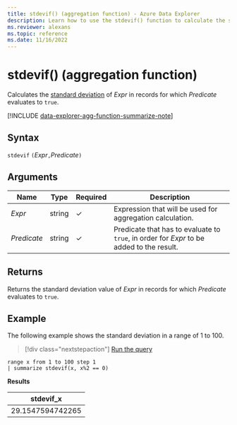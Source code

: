 ```yaml
---
title: stdevif() (aggregation function) - Azure Data Explorer
description: Learn how to use the stdevif() function to calculate the standard deviation of an expression where the predicate evaluates to true.
ms.reviewer: alexans
ms.topic: reference
ms.date: 11/16/2022
---
```

# stdevif() (aggregation function)

Calculates the [standard deviation](stdev-aggfunction.md) of *Expr* in records for which *Predicate* evaluates to `true`.

[!INCLUDE [data-explorer-agg-function-summarize-note](../../includes/data-explorer-agg-function-summarize-note.md)]

## Syntax

 `stdevif` `(`*Expr*`,`*Predicate*`)`

## Arguments

| Name | Type | Required | Description |
|--|--|--|--|
| *Expr* | string | &check; | Expression that will be used for aggregation calculation. |
| *Predicate* | string | &check; | Predicate that has to evaluate to `true`, in order for *Expr* to be added to the result. |

## Returns

Returns the standard deviation value of *Expr* in records for which *Predicate* evaluates to `true`.

## Example

The following example shows the standard deviation in a range of 1 to 100.

> [!div class="nextstepaction"]
> <a href="https://dataexplorer.azure.com/clusters/help/databases/Samples?query=H4sIAAAAAAAAAytKzEtPVahQSCvKz1UwVCjJVzA0MFAoLkktUDDkqlEoLs3NTSzKrEoFCqWklmWmaVToKFSoGinY2ioYaAIA/zirvz0AAAA=" target="_blank">Run the query</a>

```kusto
range x from 1 to 100 step 1
| summarize stdevif(x, x%2 == 0)

```

**Results**

|stdevif_x|
|---|
|29.1547594742265|
